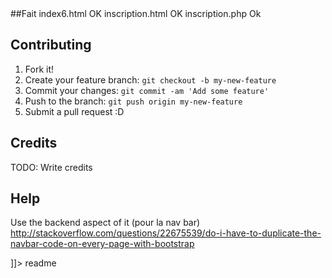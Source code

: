 <snippet>
  <content>
<![CDATA[
# Projet
MOOC
## Installation
Ne pas oublier la BDD
database name = mooc
## Usage
TODO: Write usage instructions

##Fait
index6.html 	 OK
inscription.html OK
inscription.php Ok

## Contributing
1. Fork it!
2. Create your feature branch: `git checkout -b my-new-feature`
3. Commit your changes: `git commit -am 'Add some feature'`
4. Push to the branch: `git push origin my-new-feature`
5. Submit a pull request :D

## Credits
TODO: Write credits
## Help
Use the backend aspect of it (pour la nav bar)
http://stackoverflow.com/questions/22675539/do-i-have-to-duplicate-the-navbar-code-on-every-page-with-bootstrap

]]>
</content>
  <tabTrigger>readme</tabTrigger>
</snippet>